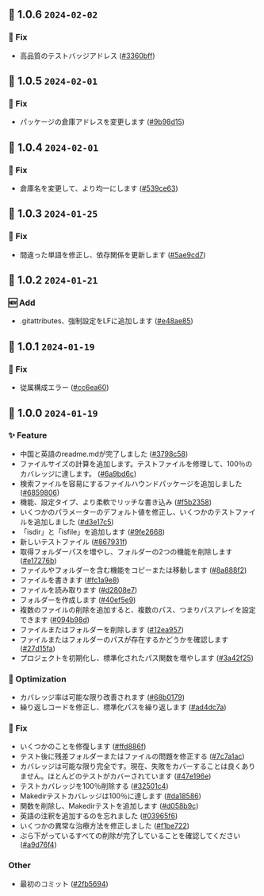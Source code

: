 ## 🎉 1.0.6 `2024-02-02`
### 🐛 Fix
- 高品質のテストバッジアドレス ([#3360bff](https://github.com/kwooshung/files/commit/3360bffdacb06ea262e3891bdfd91119232a0517))

## 🎉 1.0.5 `2024-02-01`
### 🐛 Fix
- パッケージの倉庫アドレスを変更します ([#9b98d15](https://github.com/kwooshung/files/commit/9b98d1563a842474cefcbd0507b95fe6729fa9a0))

## 🎉 1.0.4 `2024-02-01`
### 🐛 Fix
- 倉庫名を変更して、より均一にします ([#539ce63](https://github.com/kwooshung/files/commit/539ce6329a901429da46cb53d40cbb8fabfae404))

## 🎉 1.0.3 `2024-01-25`
### 🐛 Fix
- 間違った単語を修正し、依存関係を更新します ([#5ae9cd7](https://github.com/kwooshung/files/commit/5ae9cd70e57c7ee9ad6c20c9cc25698f99944174))

## 🎉 1.0.2 `2024-01-21`
### 🆕 Add
- .gitattributes、強制設定をLFに追加します ([#e48ae85](https://github.com/kwooshung/files/commit/e48ae85142cd177763fd79c0d2945c9bbde9cb3c))

## 🎉 1.0.1 `2024-01-19`
### 🐛 Fix
- 従属構成エラー ([#cc6ea60](https://github.com/kwooshung/files/commit/cc6ea606cceb145e0fe98449cf44ec31421ed23e))

## 🎉 1.0.0 `2024-01-19`
### ✨ Feature
- 中国と英語のreadme.mdが完了しました ([#3798c58](https://github.com/kwooshung/files/commit/3798c58de0462d60c3e4171fce683a42647518f4))
- ファイルサイズの計算を追加します。テストファイルを修理して、100％のカバレッジに達します。 ([#6a9bd6c](https://github.com/kwooshung/files/commit/6a9bd6ce08a73b3cd2669a7a6f0771ac4ae0c723))
- 検索ファイルを容易にするファイルハウンドパッケージを追加しました ([#6859806](https://github.com/kwooshung/files/commit/68598065ef83a335df92c79b8e0b278182b8ddf9))
- 機能、設定タイプ、より柔軟でリッチな書き込み ([#f5b2358](https://github.com/kwooshung/files/commit/f5b23583588f30ef54ea6cc5f24b026de1d0c8c2))
- いくつかのパラメーターのデフォルト値を修正し、いくつかのテストファイルを追加しました ([#d3e17c5](https://github.com/kwooshung/files/commit/d3e17c59d72b627012d1d4d7043abc5d42146c8f))
- 「isdir」と「isfile」を追加します ([#9fe2668](https://github.com/kwooshung/files/commit/9fe266853f51204daed4a272352d0a2011db1f25))
- 新しいテストファイル ([#867931f](https://github.com/kwooshung/files/commit/867931f2700ad63c30001922fc7f071744ac8ac3))
- 取得フォルダーパスを増やし、フォルダーの2つの機能を削除します ([#e17276b](https://github.com/kwooshung/files/commit/e17276bcf82d2665a87fc25917693109143c788d))
- ファイルやフォルダーを含む機能をコピーまたは移動します ([#8a888f2](https://github.com/kwooshung/files/commit/8a888f23c6da6be7288f7a4497f7d794a09df467))
- ファイルを書きます ([#fc1a9e8](https://github.com/kwooshung/files/commit/fc1a9e808117f8459a244b715000d43f1a5e861e))
- ファイルを読み取ります ([#d2808e7](https://github.com/kwooshung/files/commit/d2808e7d2d62602432c86acc3a544a2a21e5e17f))
- フォルダーを作成します ([#40ef5e9](https://github.com/kwooshung/files/commit/40ef5e99becdfcb68b3f8819f42e8f6f21c46960))
- 複数のファイルの削除を追加すると、複数のパス、つまりパスアレイを設定できます ([#094b98d](https://github.com/kwooshung/files/commit/094b98dcbfda48fc97c1ad00bfbf5ff21e57b833))
- ファイルまたはフォルダーを削除します ([#12ea957](https://github.com/kwooshung/files/commit/12ea95729fde7bc08b26080e2ac0fd4339c44bde))
- ファイルまたはフォルダーのパスが存在するかどうかを確認します ([#27d15fa](https://github.com/kwooshung/files/commit/27d15fa10eb6090f680bff69120feb039e980c23))
- プロジェクトを初期化し、標準化されたパス関数を増やします ([#3a42f25](https://github.com/kwooshung/files/commit/3a42f25b401f98fb3605dc3ca3e7a1506a735e43))
### 💩 Optimization
- カバレッジ率は可能な限り改善されます ([#68b0179](https://github.com/kwooshung/files/commit/68b01798a8bdb05494f04b3221be90697959ef73))
- 繰り返しコードを修正し、標準化パスを繰り返します ([#ad4dc7a](https://github.com/kwooshung/files/commit/ad4dc7a2e7d04d3829b9028a6a2c169911119d36))
### 🐛 Fix
- いくつかのことを修復します ([#ffd886f](https://github.com/kwooshung/files/commit/ffd886ffa89a79e0b2a15fb293a57a6efffa950e))
- テスト後に残差フォルダーまたはファイルの問題を修正する ([#7c7a1ac](https://github.com/kwooshung/files/commit/7c7a1ac843b7bea4246afe7ac1ebe23264674bf6))
- カバレッジは可能な限り完全です。現在、失敗をカバーすることは良くありません。ほとんどのテストがカバーされています ([#47e196e](https://github.com/kwooshung/files/commit/47e196e65b4a2834114557b10b071d1bfb4bff8e))
- テストカバレッジを100％削除する ([#32501c4](https://github.com/kwooshung/files/commit/32501c4d92e72405ce67c87ca892b299c3f75cdf))
- Makedirテストカバレッジは100％に達します ([#da18586](https://github.com/kwooshung/files/commit/da1858613c8c52e04eed618647dc12761e844cdc))
- 関数を削除し、Makedirテストを追加します ([#d058b9c](https://github.com/kwooshung/files/commit/d058b9ca79918583dc057e89326a4704d90f4d8d))
- 英語の注釈を追加するのを忘れました ([#03965f6](https://github.com/kwooshung/files/commit/03965f67c89eff5f5c3d74e08c8c3336d2f0ff51))
- いくつかの異常な治療方法を修正しました ([#f1be722](https://github.com/kwooshung/files/commit/f1be7225d059be1401240cb73ee86e54a67542e4))
- ぶら下がっているすべての削除が完了していることを確認してください ([#a9d76f4](https://github.com/kwooshung/files/commit/a9d76f4523f753d8096341182a28329cb643c119))
### Other
- 最初のコミット ([#2fb5694](https://github.com/kwooshung/files/commit/2fb569486270d052230ee82510fc004129912a6e))